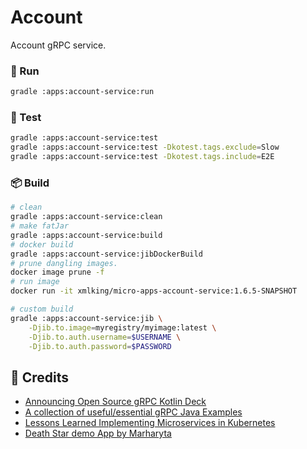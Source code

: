# Account

Account gRPC service. 

### 🚀 Run
```bash
gradle :apps:account-service:run
```

### 🔭 Test
```bash
gradle :apps:account-service:test
gradle :apps:account-service:test -Dkotest.tags.exclude=Slow
gradle :apps:account-service:test -Dkotest.tags.include=E2E
```

### 📦 Build
```bash
# clean
gradle :apps:account-service:clean
# make fatJar
gradle :apps:account-service:build
# docker build
gradle :apps:account-service:jibDockerBuild
# prune dangling images.
docker image prune -f
# run image
docker run -it xmlking/micro-apps-account-service:1.6.5-SNAPSHOT
```

```bash
# custom build
gradle :apps:account-service:jib \
    -Djib.to.image=myregistry/myimage:latest \
    -Djib.to.auth.username=$USERNAME \
    -Djib.to.auth.password=$PASSWORD
```

## 🔗 Credits
- [Announcing Open Source gRPC Kotlin Deck](https://www.cncf.io/wp-content/uploads/2020/04/Announcing-Open-Source-gRPC-Kotlin.pdf)
- [A collection of useful/essential gRPC Java Examples](https://github.com/saturnism/grpc-by-example-java)
- [Lessons Learned Implementing Microservices in Kubernetes](https://saturnism.me/talk/kubernetes-microservices-lessons-learned/)
- [Death Star demo App by Marharyta](https://github.com/leveretka/grpc-death-star)
